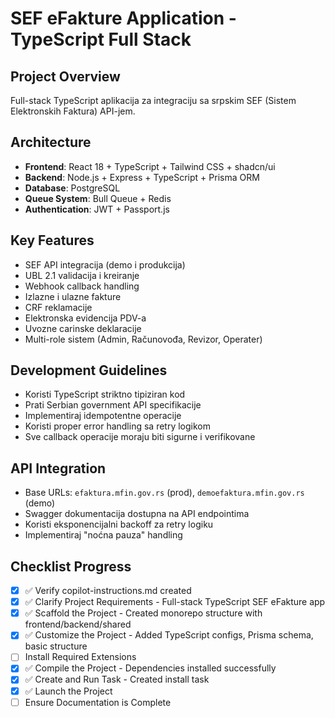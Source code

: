 # SEF eFakture Application - TypeScript Full Stack

## Project Overview
Full-stack TypeScript aplikacija za integraciju sa srpskim SEF (Sistem Elektronskih Faktura) API-jem.

## Architecture
- **Frontend**: React 18 + TypeScript + Tailwind CSS + shadcn/ui
- **Backend**: Node.js + Express + TypeScript + Prisma ORM
- **Database**: PostgreSQL
- **Queue System**: Bull Queue + Redis
- **Authentication**: JWT + Passport.js

## Key Features
- SEF API integracija (demo i produkcija)
- UBL 2.1 validacija i kreiranje
- Webhook callback handling
- Izlazne i ulazne fakture
- CRF reklamacije
- Elektronska evidencija PDV-a
- Uvozne carinske deklaracije
- Multi-role sistem (Admin, Računovođa, Revizor, Operater)

## Development Guidelines
- Koristi TypeScript striktno tipiziran kod
- Prati Serbian government API specifikacije
- Implementiraj idempotentne operacije
- Koristi proper error handling sa retry logikom
- Sve callback operacije moraju biti sigurne i verifikovane

## API Integration
- Base URLs: `efaktura.mfin.gov.rs` (prod), `demoefaktura.mfin.gov.rs` (demo)
- Swagger dokumentacija dostupna na API endpointima
- Koristi eksponencijalni backoff za retry logiku
- Implementiraj "noćna pauza" handling

## Checklist Progress
- [x] ✅ Verify copilot-instructions.md created
- [x] ✅ Clarify Project Requirements - Full-stack TypeScript SEF eFakture app
- [x] ✅ Scaffold the Project - Created monorepo structure with frontend/backend/shared
- [x] ✅ Customize the Project - Added TypeScript configs, Prisma schema, basic structure
- [ ] Install Required Extensions
- [x] ✅ Compile the Project - Dependencies installed successfully
- [x] ✅ Create and Run Task - Created install task 
- [x] ✅ Launch the Project
- [ ] Ensure Documentation is Complete